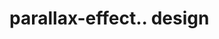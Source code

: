 # parallax-effect.. design                                                                                                                                                                                                                                                                                                                                     
                                     

